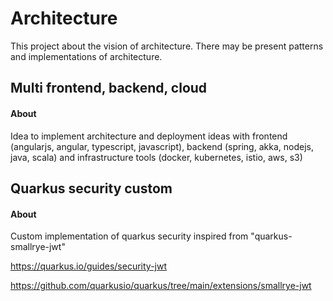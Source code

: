 # Architecture

This project about the vision of architecture.
There may be present patterns and implementations of architecture.

## Multi frontend, backend, cloud

#### About

Idea to implement architecture and deployment ideas with
frontend (angularjs, angular, typescript, javascript),
backend (spring, akka, nodejs, java, scala)
and infrastructure tools (docker, kubernetes, istio, aws, s3)


## Quarkus security custom

#### About

Custom implementation of quarkus security inspired from "quarkus-smallrye-jwt"

https://quarkus.io/guides/security-jwt

https://github.com/quarkusio/quarkus/tree/main/extensions/smallrye-jwt

